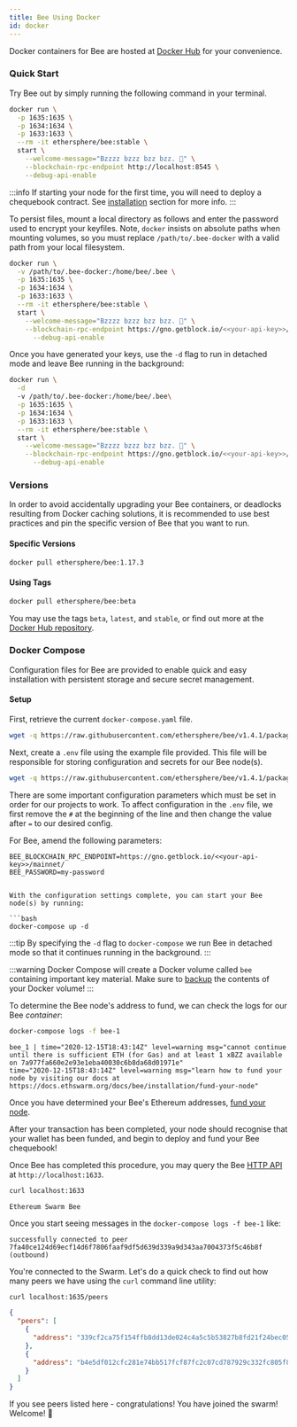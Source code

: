 ```yaml
---
title: Bee Using Docker
id: docker
---
```


Docker containers for Bee are hosted at [Docker Hub](https://hub.docker.com/r/ethersphere/bee) for your convenience.

### Quick Start

Try Bee out by simply running the following command in your terminal.

```bash
docker run \
  -p 1635:1635 \
  -p 1634:1634 \
  -p 1633:1633 \
  --rm -it ethersphere/bee:stable \
  start \
    --welcome-message="Bzzzz bzzz bzz bzz. 🐝" \
    --blockchain-rpc-endpoint http://localhost:8545 \
    --debug-api-enable
```

:::info
If starting your node for the first time, you will need to deploy a chequebook contract. See [installation](/docs/bee/installation/install) section for more info.
:::

To persist files, mount a local directory as follows and enter the password used to encrypt your keyfiles. Note, `docker` insists on absolute paths when mounting volumes, so you must replace `/path/to/.bee-docker` with a valid path from your local filesystem.

```bash
docker run \
  -v /path/to/.bee-docker:/home/bee/.bee \
  -p 1635:1635 \
  -p 1634:1634 \
  -p 1633:1633 \
  --rm -it ethersphere/bee:stable \
  start \
    --welcome-message="Bzzzz bzzz bzz bzz. 🐝" \
    --blockchain-rpc-endpoint https://gno.getblock.io/<<your-api-key>>/mainnet/ \
	  --debug-api-enable
```

Once you have generated your keys, use the `-d` flag to run in detached mode and leave Bee running in the background:

```bash
docker run \
  -d
  -v /path/to/.bee-docker:/home/bee/.bee\
  -p 1635:1635 \
  -p 1634:1634 \
  -p 1633:1633 \
  --rm -it ethersphere/bee:stable \
  start \
    --welcome-message="Bzzzz bzzz bzz bzz. 🐝" \
    --blockchain-rpc-endpoint https://gno.getblock.io/<<your-api-key>>/mainnet/ \
	  --debug-api-enable
```

### Versions

In order to avoid accidentally upgrading your Bee containers, or deadlocks resulting from Docker caching solutions, it is recommended to use best practices and pin the specific version of Bee that you want to run.

#### Specific Versions

```bash
docker pull ethersphere/bee:1.17.3
```

#### Using Tags

```bash
docker pull ethersphere/bee:beta
```

You may use the tags `beta`, `latest`, and `stable`, or find out more
at the [Docker Hub repository](https://hub.docker.com/r/ethersphere/bee).

### Docker Compose

Configuration files for Bee are provided to enable quick
and easy installation with persistent storage and
secure secret management. 

#### Setup

First, retrieve the current `docker-compose.yaml` file.

```bash
wget -q https://raw.githubusercontent.com/ethersphere/bee/v1.4.1/packaging/docker/docker-compose.yml
```

Next, create a `.env` file using the example file provided. This file will be responsible for storing configuration and secrets for our Bee node(s).

```bash
wget -q https://raw.githubusercontent.com/ethersphere/bee/v1.4.1/packaging/docker/env -O .env
```

There are some important configuration parameters which must be set in order for our projects to work. To affect configuration in the `.env` file, we first remove the `#` at the beginning of the line and then change the value after `=` to our desired config.

For Bee, amend the following parameters:

```
BEE_BLOCKCHAIN_RPC_ENDPOINT=https://gno.getblock.io/<<your-api-key>>/mainnet/
BEE_PASSWORD=my-password
```
```

With the configuration settings complete, you can start your Bee node(s) by running:

```bash
docker-compose up -d
```

:::tip
By specifying the `-d` flag to `docker-compose` we run Bee in detached mode so that it continues running in the background.
:::

:::warning
Docker Compose will create a Docker volume called `bee` containing important key material. Make sure to [backup](/docs/bee/working-with-bee/backups) the contents of your Docker volume!
:::

To determine the Bee node's address to fund, we can check the logs for our Bee _container_:

```bash
docker-compose logs -f bee-1
```

```
bee_1 | time="2020-12-15T18:43:14Z" level=warning msg="cannot continue until there is sufficient ETH (for Gas) and at least 1 xBZZ available on 7a977fa660e2e93e1eba40030c6b8da68d01971e"
time="2020-12-15T18:43:14Z" level=warning msg="learn how to fund your node by visiting our docs at https://docs.ethswarm.org/docs/bee/installation/fund-your-node"
```

Once you have determined your Bee's Ethereum addresses,
[fund your node](/docs/bee/installation/fund-your-node).

After your transaction has been completed, your node should recognise that your wallet has been funded, and begin to deploy and fund your Bee chequebook!

Once Bee has completed this procedure, you may query the Bee [HTTP API](/docs/api-reference/) at `http://localhost:1633`.

```bash
curl localhost:1633
```

```
Ethereum Swarm Bee
```

Once you start seeing messages in the `docker-compose logs -f bee-1`
like:

```
successfully connected to peer 7fa40ce124d69ecf14d6f7806faaf9df5d639d339a9d343aa7004373f5c46b8f (outbound)
```

You're connected to the Swarm. Let's do a quick check to find out how
many peers we have using the `curl` command line utility:

```bash
curl localhost:1635/peers
```

```json
{
  "peers": [
    {
      "address": "339cf2ca75f154ffb8dd13de024c4a5c5b53827b8fd21f24bec05835e0cdc2e8"
    },
    {
      "address": "b4e5df012cfc281e74bb517fcf87fc2c07cd787929c332fc805f8124401fabae"
    }
  ]
}
```

If you see peers listed here - congratulations! You have joined the swarm! Welcome! 🐝
